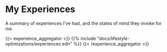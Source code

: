 # My Experiences

A summary of experiences I've had, and the states of mind they invoke for me.

{{< experience_aggregator >}}
{{% include "docs/lifestyle-optimizations/experiences.edn" %}}
{{< /experience_aggregator >}}
